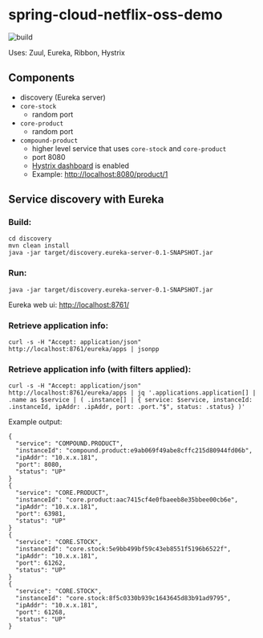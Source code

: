 # spring-cloud-netflix-oss-demo

![build](https://api.travis-ci.org/jenshadlich/spring-cloud-netflix-oss-demo.svg)

Uses: Zuul, Eureka, Ribbon, Hystrix

## Components

* discovery (Eureka server)
* `core-stock`
  * random port
* `core-product`
  * random port
* `compound-product`
  * higher level service that uses `core-stock` and `core-product`
  * port 8080
  * [Hystrix dashboard](http://localhost:8080/hystrix/monitor?stream=http%3A%2F%2Flocalhost%3A8080%2Fhystrix.stream) is enabled
  * Example: [http://localhost:8080/product/1](http://localhost:8080/product/1)

## Service discovery with Eureka

### Build:
```
cd discovery
mvn clean install
java -jar target/discovery.eureka-server-0.1-SNAPSHOT.jar
```

### Run:
```
java -jar target/discovery.eureka-server-0.1-SNAPSHOT.jar
```

Eureka web ui: [http://localhost:8761/](http://localhost:8761/)

### Retrieve application info:
```
curl -s -H "Accept: application/json" http://localhost:8761/eureka/apps | jsonpp
```

### Retrieve application info (with filters applied):
```
curl -s -H "Accept: application/json" http://localhost:8761/eureka/apps | jq '.applications.application[] | .name as $service | ( .instance[] | { service: $service, instanceId: .instanceId, ipAddr: .ipAddr, port: .port."$", status: .status} )'
```

Example output:

```
{
  "service": "COMPOUND.PRODUCT",
  "instanceId": "compound.product:e9ab069f49abe8cffc215d80944fd06b",
  "ipAddr": "10.x.x.181",
  "port": 8080,
  "status": "UP"
}
{
  "service": "CORE.PRODUCT",
  "instanceId": "core.product:aac7415cf4e0fbaeeb8e35bbee00cb6e",
  "ipAddr": "10.x.x.181",
  "port": 63981,
  "status": "UP"
}
{
  "service": "CORE.STOCK",
  "instanceId": "core.stock:5e9bb499bf59c43eb8551f5196b6522f",
  "ipAddr": "10.x.x.181",
  "port": 61262,
  "status": "UP"
}
{
  "service": "CORE.STOCK",
  "instanceId": "core.stock:8f5c0330b939c1643645d83b91ad9795",
  "ipAddr": "10.x.x.181",
  "port": 61268,
  "status": "UP"
}
```
